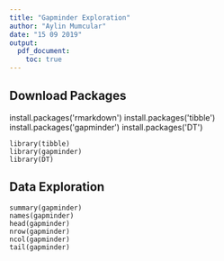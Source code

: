 ```yaml
---
title: "Gapminder Exploration"
author: "Aylin Mumcular"
date: "15 09 2019"
output: 
  pdf_document:
    toc: true
---
```

## Download Packages

install.packages('rmarkdown')
install.packages('tibble')
install.packages('gapminder')
install.packages('DT')

```{r load, warning = FALSE, echo = FALSE}
library(tibble)
library(gapminder)
library(DT)
```

## Data Exploration

```{r cars}
summary(gapminder)
names(gapminder)
head(gapminder)
nrow(gapminder)
ncol(gapminder)
tail(gapminder)
```


